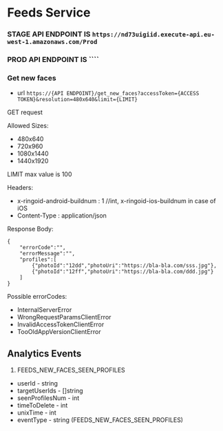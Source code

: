 # Feeds Service


### STAGE API ENDPOINT IS ``https://nd73uigiid.execute-api.eu-west-1.amazonaws.com/Prod``
### PROD API ENDPOINT IS ````

### Get new faces

* url ``https://{API ENDPOINT}/get_new_faces?accessToken={ACCESS TOKEN}&resolution=480x640&limit={LIMIT}``

GET request

Allowed Sizes:

* 480x640
* 720x960
* 1080x1440
* 1440x1920

LIMIT max value is 100

Headers:

* x-ringoid-android-buildnum : 1       //int, x-ringoid-ios-buildnum in case of iOS
* Content-Type : application/json

 Response Body:
 
    {
        "errorCode":"",
        "errorMessage":"",
        "profiles":[
            {"photoId":"12dd","photoUri":"https://bla-bla.com/sss.jpg"},
            {"photoId":"12ff","photoUri":"https://bla-bla.com/ddd.jpg"}
        ]
    }
    
Possible errorCodes:

* InternalServerError
* WrongRequestParamsClientError
* InvalidAccessTokenClientError
* TooOldAppVersionClientError

## Analytics Events

1. FEEDS_NEW_FACES_SEEN_PROFILES

* userId - string
* targetUserIds - []string
* seenProfilesNum - int
* timeToDelete - int
* unixTime - int
* eventType - string (FEEDS_NEW_FACES_SEEN_PROFILES)

